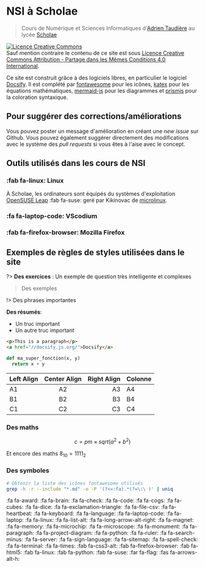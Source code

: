# NSI à Scholae

> Cours de Numérique et Sciences Informatiques d'[Adrien Taudière](https://adrientaudiere.com) au lycée [Scholae](https://scholae.fr)

<a rel="license" href="http://creativecommons.org/licenses/by-sa/4.0/"><img alt="Licence Creative Commons" style="border-width:0" src="https://i.creativecommons.org/l/by-sa/4.0/88x31.png" /></a><br />Sauf mention contraire le contenu de ce site est sous <a rel="license" href="http://creativecommons.org/licenses/by-sa/4.0/">Licence Creative Commons Attribution -  Partage dans les Mêmes Conditions 4.0 International</a>.

Ce site est construit grâce à des logiciels libres, en particulier le logiciel [Docsify](https://docsify.js.org/#/). Il est complété par [fontawesome](https://fontawesome.com/) pour les icônes, [katex](https://katex.org/) pour les équations mathématiques, [mermaid-js](https://mermaid-js.github.io/mermaid/#/) pour les diagrammes et [prismjs](https://prismjs.com/) pour la coloration syntaxique.

## Pour suggérer des corrections/améliorations

Vous pouvez poster un message d'amélioration en créant une *new issue* sur Github. Vous pouvez également suggérer directement des modifications avec le système des *pull requests* si vous êtes à l'aise avec le concept.

## Outils utilisés dans les cours de NSI

### :fab fa-linux: Linux 

À Scholae, les ordinateurs sont équipés du systèmes d'exploitation [OpenSUSE Leap](https://blog.microlinux.fr/opensuse-setup-15-2/) :fab fa-suse: geré par Kikinovac de [microlinux](microlinux.fr/).

### :fa fa-laptop-code: VScodium

### :fab fa-firefox-browser: Mozilla Firefox



## Exemples de règles de styles utilisées dans le site

?> **Des exercices** : Un exemple de question très intelligente et complexes

> Des exemples

!> Des phrases importantes 

<div class="nutshell">

**Des résumés**:

- Un truc important 
- Un autre truc important

</div>

```html
<p>This is a paragraph</p>
<a href="//docsify.js.org/">Docsify</a>
```

```python
def ma_super_fonction(x, y)
  return x + y

```


| Left Align | Center Align | Right Align | Colonne |
| ---------- |:------------:| -----------:| ------------------------------ |
| A1         | A2           | A3          | A4                             |
| B1         | B2           | B3          | B4                             |
| C1         | C2           | C3          | C4                             |



### Des maths 

$$
c=pm\times sqrt(a^2 + b^2)
$$


Et encore des maths $8_{10} = 1111_{2}$


### Des symboles

```bash
# Obtenir la liste des icônes fontawesome utilisés
grep -h -r --include "*.md" -o -P '(?<=:fa).*(?=\:\ )' | uniq 
```

:fa fa-award:
:fa fa-brain:
:fa fa-check:
:fa fa-code:
:fa fa-cogs:
:fa fa-cubes:
:fa fa-dice:
:fa fa-exclamation-triangle:
:fa fa-file-csv:
:fa fa-heartbeat:
:fa fa-keyboard:
:fa fa-language:
:fa fa-laptop-code:
:fa fa-laptop:
:fa fa-linux:
:fa fa-list-alt:
:fa fa-long-arrow-alt-right:
:fa fa-magnet:
:fa fa-memory:
:fa fa-microchip:
:fa fa-microscope:
:fa fa-monument:
:fa fa-paragraph:
:fa fa-project-diagram:
:fa fa-python:
:fa fa-ruler:
:fa fa-search-minus:
:fa fa-server:
:fa fa-sign-language:
:fa fa-sitemap:
:fa fa-spell-check:
:fa fa-terminal:
:fa fa-times:
:fab fa-css3-alt:
:fab fa-firefox-browser:
:fab fa-html5:
:fab fa-linux:
:fab fa-python:
:fab fa-suse:
:far fa-flag:
:fas fa-arrows-alt-h:
